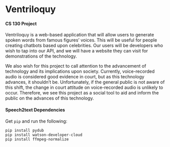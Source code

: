 # Ventriloquy
#### CS 130 Project

  Ventriloquy is a web-based application that will allow users to generate spoken words from famous figures’ voices. This will be useful for people creating chatbots based upon celebrities. Our users will be developers who wish to tap into our API, and we will have a website they can visit for demonstrations of the technology.

  We also wish for this project to call attention to the advancement of technology and its implications upon society. Currently, voice-recorded audio is considered good evidence in court, but as this technology advances, it shouldn’t be. Unfortunately, if the general public is not aware of this shift, the change in court attitude on voice-recorded audio is unlikely to occur. Therefore, we see this project as a social tool to aid and inform the public on the advances of this technology.

#### Speech2text Dependencies
Get `pip` and run the following:
```
pip install pydub
pip install watson-developer-cloud
pip install ffmpeg-normalize
```
